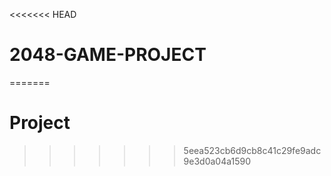 <<<<<<< HEAD
# 2048-GAME-PROJECT
=======
# Project
>>>>>>> 5eea523cb6d9cb8c41c29fe9adc9e3d0a04a1590
